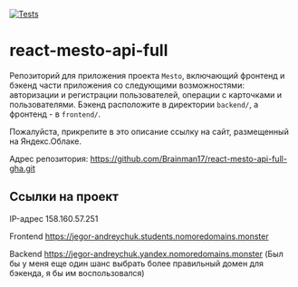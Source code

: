[![Tests](https://github.com/yandex-praktikum/react-mesto-api-full-gha/actions/workflows/tests.yml/badge.svg)](https://github.com/yandex-praktikum/react-mesto-api-full-gha/actions/workflows/tests.yml)
# react-mesto-api-full
Репозиторий для приложения проекта `Mesto`, включающий фронтенд и бэкенд части приложения со следующими возможностями: авторизации и регистрации пользователей, операции с карточками и пользователями. Бэкенд расположите в директории `backend/`, а фронтенд - в `frontend/`. 
  
Пожалуйста, прикрепите в это описание ссылку на сайт, размещенный на Яндекс.Облаке.

Адрес репозитория: https://github.com/Brainman17/react-mesto-api-full-gha.git

## Ссылки на проект

IP-адрес 158.160.57.251

Frontend https://jegor-andreychuk.students.nomoredomains.monster

Backend https://jegor-andreychuk.yandex.nomoredomains.monster (Был бы у меня еще один шанс выбрать более правильный домен для бэкенда, я бы им воспользовался)
